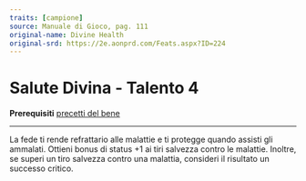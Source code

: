 ```yaml
---
traits: [campione]
source: Manuale di Gioco, pag. 111
original-name: Divine Health
original-srd: https://2e.aonprd.com/Feats.aspx?ID=224
---
```


# Salute Divina - Talento 4

**Prerequisiti** [precetti del bene](/classi/campione/precetti/bene)

---

La fede ti rende refrattario alle malattie e ti protegge quando assisti gli
ammalati. Ottieni bonus di status +1 ai tiri salvezza contro le malattie.
Inoltre, se superi un tiro salvezza contro una malattia, consideri il risultato
un successo critico.
